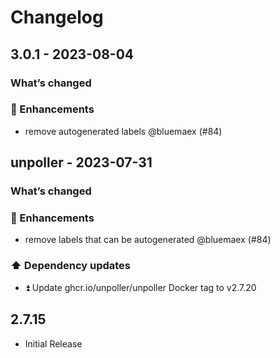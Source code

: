 # Changelog

## 3.0.1 - 2023-08-04

### What’s changed

### 🚀 Enhancements

- remove autogenerated labels @bluemaex (#84)

## unpoller - 2023-07-31

### What’s changed

### 🚀 Enhancements

- remove labels that can be autogenerated @bluemaex (#84)

### ⬆️ Dependency updates

- ⏫ Update ghcr.io/unpoller/unpoller Docker tag to v2.7.20

## 2.7.15

- Initial Release
